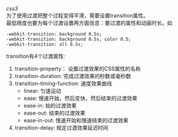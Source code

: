 *css3*   
为了使用过渡把整个过程变得平滑，需要设置transition属性。   
最低限度也要为每个过渡设置两方面信息：要过渡的属性和动画时长。如
    
    -webkit-transition: background 0.5s;
    -webkit-transition: background 0.5s, color 0.5;
    -webkit-transition: all 0.5s;
transition有4个过渡属性:
   
1. transition-property：    设置过渡效果的CSS属性的名称   
2. transition-duration:    完成过渡效果的秒数或毫秒数  
3. transition-timing-function: 速度效果曲线  
    - linear: 匀速运动
    - ease: 慢速开始，然后变快，然后结束的过渡效果  
    - ease-in: 始的过渡效果   
    - ease-out: 结束的过渡效果  
    - ease-in-out: 慢速开始和慢速结束的过渡效果  
4. transition-delay: 规定过渡效果延迟时间  
     
          
   


  

